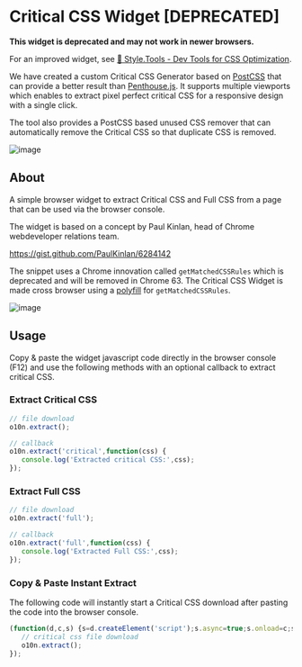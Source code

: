 # Critical CSS Widget [DEPRECATED]

**This widget is deprecated and may not work in newer browsers.**

For an improved widget, see [📐 Style.Tools - Dev Tools for CSS Optimization](https://github.com/style-tools/browser-widget).

We have created a custom Critical CSS Generator based on [PostCSS](https://github.com/postcss/postcss) that can provide a better result than [Penthouse.js](https://github.com/pocketjoso/penthouse). It supports multiple viewports which enables to extract pixel perfect critical CSS for a responsive design with a single click.

The tool also provides a PostCSS based unused CSS remover that can automatically remove the Critical CSS so that duplicate CSS is removed.

![image](https://user-images.githubusercontent.com/8843669/50854430-4aeaf100-1385-11e9-8f96-7d05619ed10a.png)

## About

A simple browser widget to extract Critical CSS and Full CSS from a page that can be used via the browser console.

The widget is based on a concept by Paul Kinlan, head of Chrome webdeveloper relations team.

https://gist.github.com/PaulKinlan/6284142

The snippet uses a Chrome innovation called `getMatchedCSSRules` which is deprecated and will be removed in Chrome 63. The Critical CSS Widget is made cross browser using a [polyfill](https://github.com/ovaldi/getMatchedCSSRules) for `getMatchedCSSRules`.

![image](https://raw.githubusercontent.com/o10n-x/critical-css-widget/master/critical-css-widget.png?v1)

## Usage

Copy & paste the widget javascript code directly in the browser console (F12) and use the following methods with an optional callback to extract critical CSS.

### Extract Critical CSS

```javascript
// file download
o10n.extract();

// callback
o10n.extract('critical',function(css) {
   console.log('Extracted critical CSS:',css);
});
```

### Extract Full CSS

```javascript
// file download
o10n.extract('full');

// callback
o10n.extract('full',function(css) {
   console.log('Extracted Full CSS:',css);
});
```


### Copy & Paste Instant Extract

The following code will instantly start a Critical CSS download after pasting the code into the browser console.

```javascript
(function(d,c,s) {s=d.createElement('script');s.async=true;s.onload=c;s.src='https://cdn.rawgit.com/o10n-x/critical-css-widget/master/critical-css-widget.min.js';d.head.appendChild(s);})(document,function() {
   // critical css file download
   o10n.extract();
});
```
